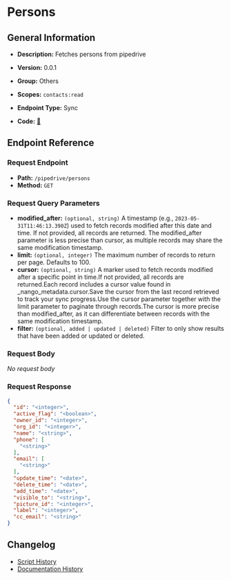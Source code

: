 # Persons

## General Information

- **Description:** Fetches persons from pipedrive

- **Version:** 0.0.1
- **Group:** Others
- **Scopes:** `contacts:read`
- **Endpoint Type:** Sync
- **Code:** [🔗](https://github.com/NangoHQ/integration-templates/tree/main/integrations/pipedrive/syncs/persons.ts)


## Endpoint Reference

### Request Endpoint

- **Path:** `/pipedrive/persons`
- **Method:** `GET`

### Request Query Parameters

- **modified_after:** `(optional, string)` A timestamp (e.g., `2023-05-31T11:46:13.390Z`) used to fetch records modified after this date and time. If not provided, all records are returned. The modified_after parameter is less precise than cursor, as multiple records may share the same modification timestamp.
- **limit:** `(optional, integer)` The maximum number of records to return per page. Defaults to 100.
- **cursor:** `(optional, string)` A marker used to fetch records modified after a specific point in time.If not provided, all records are returned.Each record includes a cursor value found in _nango_metadata.cursor.Save the cursor from the last record retrieved to track your sync progress.Use the cursor parameter together with the limit parameter to paginate through records.The cursor is more precise than modified_after, as it can differentiate between records with the same modification timestamp.
- **filter:** `(optional, added | updated | deleted)` Filter to only show results that have been added or updated or deleted.

### Request Body

_No request body_

### Request Response

```json
{
  "id": "<integer>",
  "active_flag": "<boolean>",
  "owner_id": "<integer>",
  "org_id": "<integer>",
  "name": "<string>",
  "phone": [
    "<string>"
  ],
  "email": [
    "<string>"
  ],
  "update_time": "<date>",
  "delete_time": "<date>",
  "add_time": "<date>",
  "visible_to": "<string>",
  "picture_id": "<integer>",
  "label": "<integer>",
  "cc_email": "<string>"
}
```

## Changelog

- [Script History](https://github.com/NangoHQ/integration-templates/commits/main/integrations/pipedrive/syncs/persons.ts)
- [Documentation History](https://github.com/NangoHQ/integration-templates/commits/main/integrations/pipedrive/syncs/persons.md)

<!-- END  GENERATED CONTENT -->

